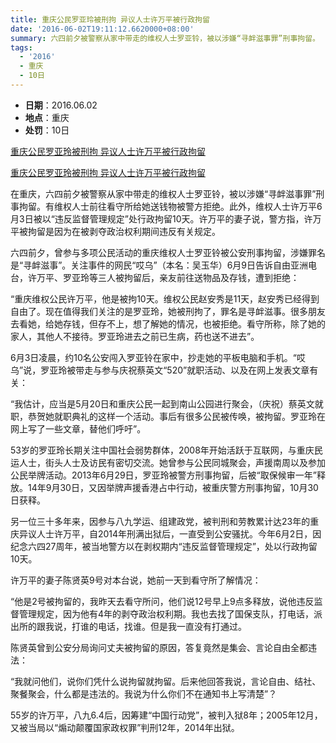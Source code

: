 ```yaml
---
title: 重庆公民罗亚玲被刑拘 异议人士许万平被行政拘留
date: '2016-06-02T19:11:12.6620000+08:00'
summary: 六四前夕被警察从家中带走的维权人士罗亚铃，被以涉嫌“寻衅滋事罪”刑事拘留。
tags:
  - '2016'
  - 重庆
  - 10日
---
```

* **日期**：2016.06.02
* **地点**：重庆
* **处罚**：10日

[重庆公民罗亚玲被刑拘 异议人士许万平被行政拘留](https://www.rfa.org/mandarin/yataibaodao/renquanfazhi/ql2-06092016103428.html)

[重庆公民罗亚玲被刑拘 异议人士许万平被行政拘留](/images/uploads/2016-6-2-许万平处罚.jpg)

在重庆，六四前夕被警察从家中带走的维权人士罗亚铃，被以涉嫌“寻衅滋事罪”刑事拘留。有维权人士前往看守所给她送钱物被警方拒绝。此外，维权人士许万平6月3日被以“违反监督管理规定”处行政拘留10天。许万平的妻子说，警方指，许万平被拘留是因为在被剥夺政治权利期间违反有关规定。

六四前夕，曾参与多项公民活动的重庆维权人士罗亚铃被公安刑事拘留，涉嫌罪名是“寻衅滋事”。关注事件的网民“哎乌”（本名：吴玉华）6月9日告诉自由亚洲电台，许万平、罗亚玲等三人被拘留后，亲友前往送物品及存钱，遭到拒绝：

“重庆维权公民许万平，他是被拘10天。维权公民赵安秀是11天，赵安秀已经得到自由了。现在值得我们关注的是罗亚玲，她被刑拘了，罪名是寻衅滋事。很多朋友去看她，给她存钱，但存不上，想了解她的情况，也被拒绝。看守所称，除了她的家人，其他人不接待。罗亚玲进去之前已生病，药也送不进去”。

6月3日凌晨，约10名公安闯入罗亚铃在家中，抄走她的平板电脑和手机。“哎乌”说，罗亚玲被带走与参与庆祝蔡英文“520”就职活动、以及在网上发表文章有关：

“我估计，应当是5月20日和重庆公民一起到南山公园进行聚会，（庆祝）蔡英文就职，恭贺她就职典礼的这样一个活动。事后有很多公民被传唤，被拘留。罗亚玲在网上写了一些文章，替他们呼吁”。

53岁的罗亚玲长期关注中国社会弱势群体，2008年开始活跃于互联网，与重庆民运人士，街头人士及访民有密切交流。她曾参与公民同城聚会，声援南周以及参加公民举牌活动。2013年6月29日，罗亚玲被警方刑事拘留，后被“取保候审一年”释放。14年9月30日，又因举牌声援香港占中行动，被重庆警方刑事拘留，10月30日获释。

另一位三十多年来，因参与八九学运、组建政党，被判刑和劳教累计达23年的重庆异议人士许万平，自2014年刑满出狱后，一直受到公安骚扰。今年6月2日，因纪念六四27周年，被当地警方以在剥权期内“违反监督管理规定”，处以行政拘留10天。

许万平的妻子陈贤英9号对本台说，她前一天到看守所了解情况：

“他是2号被拘留的，我昨天去看守所问，他们说12号早上9点多释放，说他违反监督管理规定，因为他有4年的剥夺政治权利期。我也去找了国保支队，打电话，派出所的跟我说，打谁的电话，找谁。但是我一直没有打通过。

陈贤英曾到公安分局询问丈夫被拘留的原因，答复竟然是集会、言论自由全都违法：

“我就问他们，说你们凭什么说拘留就拘留。后来他回答我说，言论自由、结社、聚餐聚会，什么都是违法的。我说为什么你们不在通知书上写清楚”？

55岁的许万平，八九6.4后，因筹建“中国行动党”，被判入狱8年；2005年12月，又被当局以“煽动颠覆国家政权罪”判刑12年，2014年出狱。